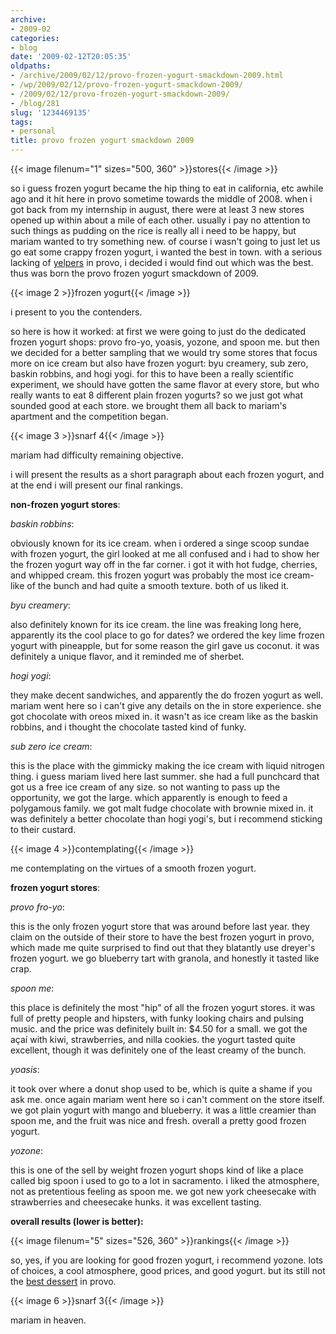 ```yaml
---
archive:
- 2009-02
categories:
- blog
date: '2009-02-12T20:05:35'
oldpaths:
- /archive/2009/02/12/provo-frozen-yogurt-smackdown-2009.html
- /wp/2009/02/12/provo-frozen-yogurt-smackdown-2009/
- /2009/02/12/provo-frozen-yogurt-smackdown-2009/
- /blog/281
slug: '1234469135'
tags:
- personal
title: provo frozen yogurt smackdown 2009
---
```


{{< image filenum="1" sizes="500, 360" >}}stores{{< /image >}}

so i guess frozen yogurt became the hip thing to eat in california, etc
awhile ago and it hit here in provo sometime towards the middle of 2008.
when i got back from my internship in august, there were at least 3 new
stores opened up within about a mile of each other. usually i pay no
attention to such things as pudding on the rice is really all i need to be
happy, but mariam wanted to try something new. of course i wasn't going to
just let us go eat some crappy frozen yogurt, i wanted the best in town.
with a serious lacking of [yelpers][2] in provo, i decided i would find
out which was the best. thus was born the provo frozen yogurt smackdown of
2009.

{{< image 2 >}}frozen yogurt{{< /image >}}

i present to you the contenders.

so here is how it worked: at first we were going to just do the dedicated
frozen yogurt shops: provo fro-yo, yoasis, yozone, and spoon me. but then
we decided for a better sampling that we would try some stores that focus
more on ice cream but also have frozen yogurt: byu creamery, sub zero,
baskin robbins, and hogi yogi. for this to have been a really scientific
experiment, we should have gotten the same flavor at every store, but who
really wants to eat 8 different plain frozen yogurts? so we just got what
sounded good at each store. we brought them all back to mariam's apartment
and the competition began.

{{< image 3 >}}snarf 4{{< /image >}}

mariam had difficulty remaining objective.

i will present the results as a short paragraph about each frozen yogurt,
and at the end i will present our final rankings.

**non-frozen yogurt stores**:

_baskin robbins_:

obviously known for its ice cream. when i ordered a singe scoop sundae
with frozen yogurt, the girl looked at me all confused and i had to show
her the frozen yogurt way off in the far corner. i got it with hot fudge,
cherries, and whipped cream. this frozen yogurt was probably the most ice
cream-like of the bunch and had quite a smooth texture. both of us liked
it.

_byu creamery_:

also definitely known for its ice cream. the line was freaking long here,
apparently its the cool place to go for dates? we ordered the key lime
frozen yogurt with pineapple, but for some reason the girl gave us
coconut. it was definitely a unique flavor, and it reminded me of sherbet.

_hogi yogi_:

they make decent sandwiches, and apparently the do frozen yogurt as well.
mariam went here so i can't give any details on the in store experience.
she got chocolate with oreos mixed in. it wasn't as ice cream like as the
baskin robbins, and i thought the chocolate tasted kind of funky.

_sub zero ice cream_:

this is the place with the gimmicky making the ice cream with liquid
nitrogen thing. i guess mariam lived here last summer. she had a full
punchcard that got us a free ice cream of any size. so not wanting to pass
up the opportunity, we got the large. which apparently is enough to feed
a polygamous family. we got malt fudge chocolate with brownie mixed in. it
was definitely a better chocolate than hogi yogi's, but i recommend
sticking to their custard.

{{< image 4 >}}contemplating{{< /image >}}

me contemplating on the virtues of a smooth frozen yogurt.

**frozen yogurt stores**:

_provo fro-yo_:

this is the only frozen yogurt store that was around before last year.
they claim on the outside of their store to have the best frozen yogurt in
provo, which made me quite surprised to find out that they blatantly use
dreyer's frozen yogurt. we go blueberry tart with granola, and honestly it
tasted like crap.

_spoon me_:

this place is definitely the most "hip" of all the frozen yogurt stores.
it was full of pretty people and hipsters, with funky looking chairs and
pulsing music. and the price was definitely built in: $4.50 for a small.
we got the açaí with kiwi, strawberries, and nilla cookies. the yogurt
tasted quite excellent, though it was definitely one of the least creamy
of the bunch.

_yoasis_:

it took over where a donut shop used to be, which is quite a shame if you
ask me. once again mariam went here so i can't comment on the store
itself. we got plain yogurt with mango and blueberry. it was a little
creamier than spoon me, and the fruit was nice and fresh. overall a pretty
good frozen yogurt.

_yozone_:

this is one of the sell by weight frozen yogurt shops kind of like a place
called big spoon i used to go to a lot in sacramento. i liked the
atmosphere, not as pretentious feeling as spoon me. we got new york
cheesecake with strawberries and cheesecake hunks. it was excellent
tasting.

**overall results (lower is better):**

{{< image filenum="5" sizes="526, 360" >}}rankings{{< /image >}}

so, yes, if you are looking for good frozen yogurt, i recommend yozone.
lots of choices, a cool atmosphere, good prices, and good yogurt. but its
still not the [best dessert][7] in provo.

{{< image 6 >}}snarf 3{{< /image >}}

mariam in heaven.

[2]: http://www.yelp.com/provo-ut
[7]: http://puddingontherice.com/

